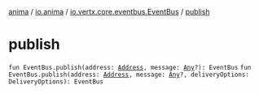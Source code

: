 [anima](../../index.md) / [io.anima](../index.md) / [io.vertx.core.eventbus.EventBus](index.md) / [publish](./publish.md)

# publish

`fun EventBus.publish(address: `[`Address`](../-address/index.md)`, message: `[`Any`](https://kotlinlang.org/api/latest/jvm/stdlib/kotlin/-any/index.html)`?): EventBus`
`fun EventBus.publish(address: `[`Address`](../-address/index.md)`, message: `[`Any`](https://kotlinlang.org/api/latest/jvm/stdlib/kotlin/-any/index.html)`?, deliveryOptions: DeliveryOptions): EventBus`